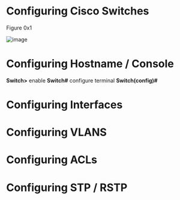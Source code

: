# Configuring Cisco Switches 
Figure 0x1


![image](https://user-images.githubusercontent.com/83109592/138515205-993367ee-0e86-4016-ab63-2a9dbc47b780.png)

# Configuring Hostname / Console 

**Switch>** enable
**Switch#** configure terminal
**Switch(config)#**
# Configuring Interfaces

# Configuring VLANS

# Configuring ACLs

# Configuring STP / RSTP

